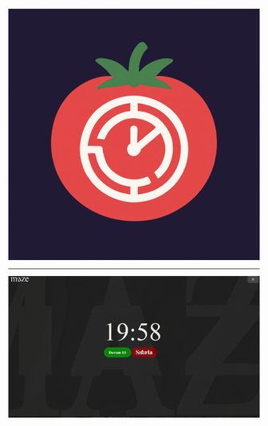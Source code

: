![icon](https://raw.githubusercontent.com/favilances/pomodoro/refs/heads/main/icon/pomodoro.png)

----

![ss](https://raw.githubusercontent.com/favilances/pomodoro/refs/heads/main/icon/Ekran%20g%C3%B6r%C3%BCnt%C3%BCs%C3%BC%202025-05-31%20132848.png)

